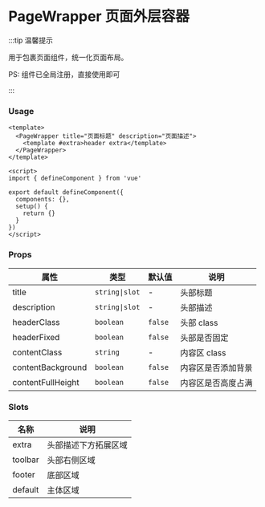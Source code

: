 # PageWrapper 页面外层容器

:::tip 温馨提示

用于包裹页面组件，统一化页面布局。

PS: 组件已全局注册，直接使用即可

:::

### Usage

```vue
<template>
  <PageWrapper title="页面标题" description="页面描述">
    <template #extra>header extra</template>
  </PageWrapper>
</template>

<script>
import { defineComponent } from 'vue'

export default defineComponent({
  components: {},
  setup() {
    return {}
  }
})
</script>
```

### Props

| 属性              | 类型      | 默认值  | 说明                 |
| ----------------- | --------- | ------- | -------------------- |
| title             | `string\|slot`  | -       | 头部标题         |
| description       | `string\|slot`  | -       | 头部描述         |
| headerClass       | `boolean` | `false` | 头部 class     |
| headerFixed       | `boolean` | `false` | 头部是否固定     |
| contentClass      | `string`  | -       | 内容区 class       |
| contentBackground | `boolean` | `false` | 内容区是否添加背景 |
| contentFullHeight | `boolean` | `false` | 内容区是否高度占满 |

### Slots

| 名称        | 说明                     |
| ----------- | ------------------------ |
| extra       | 头部描述下方拓展区域     |
| toolbar     | 头部右侧区域             |
| footer      | 底部区域 |
| default     | 主体区域                 |
